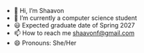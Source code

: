 - 👋 Hi, I’m Shaavon
- 🌱 I’m currently a computer science student
- 😃 Expected graduate date of Spring 2027
- 📫 How to reach me shaavonf@gmail.com
- 😄 Pronouns: She/Her

<!---
shaavonf/shaavonf is a ✨ special ✨ repository because its `README.md` (this file) appears on your GitHub profile.
You can click the Preview link to take a look at your changes.
--->
